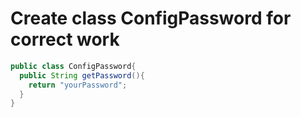 <h1>Create class ConfigPassword for correct work</h1>
<p></p>

```java
public class ConfigPassword{
  public String getPassword(){
    return "yourPassword";
  }
}
```
